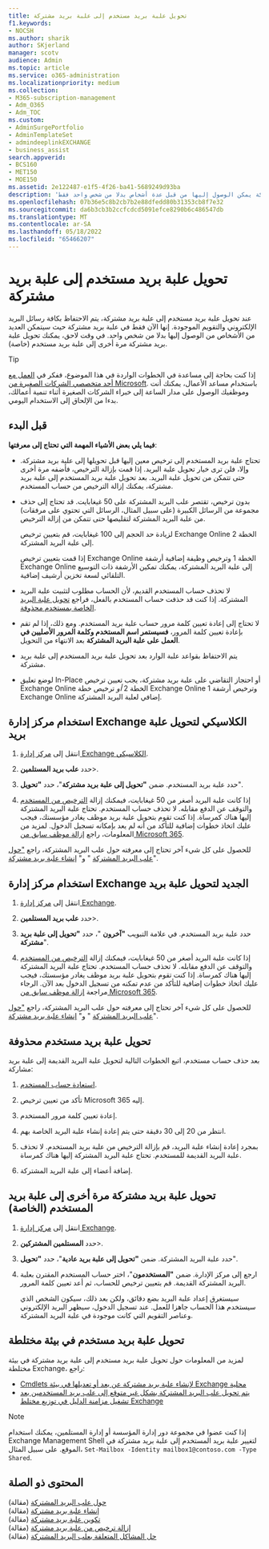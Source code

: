 ```yaml
---
title: تحويل علبة بريد مستخدم إلى علبة بريد مشتركة
f1.keywords:
- NOCSH
ms.author: sharik
author: SKjerland
manager: scotv
audience: Admin
ms.topic: article
ms.service: o365-administration
ms.localizationpriority: medium
ms.collection:
- M365-subscription-management
- Adm_O365
- Adm_TOC
ms.custom:
- AdminSurgePortfolio
- AdminTemplateSet
- admindeeplinkEXCHANGE
- business_assist
search.appverid:
- BCS160
- MET150
- MOE150
ms.assetid: 2e122487-e1f5-4f26-ba41-5689249d93ba
description: 'تعرف على كيفية تحويل علبة بريد خاصة إلى علبة بريد مشتركة يمكن الوصول إليها من قبل عدة أشخاص بدلا من شخص واحد فقط. '
ms.openlocfilehash: 07b36e5c8b2cb7b2e88dfedd80b31353cb8f7e32
ms.sourcegitcommit: da6b3cb3b2ccfcdcd5091efce8290b6c486547db
ms.translationtype: MT
ms.contentlocale: ar-SA
ms.lasthandoff: 05/18/2022
ms.locfileid: "65466207"
---
```

# <a name="convert-a-user-mailbox-to-a-shared-mailbox"></a>تحويل علبة بريد مستخدم إلى علبة بريد مشتركة

عند تحويل علبة بريد مستخدم إلى علبة بريد مشتركة، يتم الاحتفاظ بكافة رسائل البريد الإلكتروني والتقويم الموجودة. إنها الآن فقط في علبة بريد مشتركة حيث سيتمكن العديد من الأشخاص من الوصول إليها بدلا من شخص واحد. في وقت لاحق، يمكنك تحويل علبة بريد مشتركة مرة أخرى إلى علبة بريد مستخدم (خاصة).

> [!TIP]
> إذا كنت بحاجة إلى مساعدة في الخطوات الواردة في هذا الموضوع، ففكر في [العمل مع أحد متخصصي الشركات الصغيرة من Microsoft](https://go.microsoft.com/fwlink/?linkid=2186871). باستخدام مساعد الأعمال، يمكنك أنت وموظفيك الوصول على مدار الساعة إلى خبراء الشركات الصغيرة أثناء تنمية أعمالك، بدءا من الإلحاق إلى الاستخدام اليومي.

## <a name="before-you-begin"></a>قبل البدء

**فيما يلي بعض الأشياء المهمة التي تحتاج إلى معرفتها**:

- تحتاج علبة بريد المستخدم إلى ترخيص معين إليها قبل تحويلها إلى علبة بريد مشتركة. وإلا، فلن ترى خيار تحويل علبة البريد. إذا قمت بإزالة الترخيص، فأضفه مرة أخرى حتى تتمكن من تحويل علبة البريد. بعد تحويل علبة بريد المستخدم إلى علبة بريد مشتركة، يمكنك إزالة الترخيص من حساب المستخدم.

- بدون ترخيص، تقتصر علب البريد المشتركة على 50 غيغابايت. قد تحتاج إلى حذف مجموعة من الرسائل الكبيرة (على سبيل المثال، الرسائل التي تحتوي على مرفقات) من علبة البريد المشتركة لتقليصها حتى تتمكن من إزالة الترخيص.

  لزيادة حد الحجم إلى 100 غيغابايت، قم بتعيين ترخيص Exchange Online الخطة 2 إلى علبة البريد المشتركة.

  إذا قمت بتعيين ترخيص Exchange Online الخطة 1 وترخيص وظيفة إضافية أرشفة Exchange Online إلى علبة البريد المشتركة، يمكنك تمكين الأرشفة ذات التوسيع التلقائي لسعة تخزين أرشيف إضافية.

- لا تحذف حساب المستخدم القديم، لأن الحساب مطلوب لتثبيت علبة البريد المشتركة. إذا كنت قد حذفت حساب المستخدم بالفعل، فراجع [تحويل علبة البريد الخاصة بمستخدم محذوفة](#convert-the-mailbox-of-a-deleted-user).

- لا تحتاج إلى إعادة تعيين كلمة مرور حساب علبة بريد المستخدم. ومع ذلك، إذا لم تقم بإعادة تعيين كلمة المرور، **فسيستمر اسم المستخدم وكلمة المرور الأصليين في العمل على علبة البريد المشتركة** بعد الانتهاء من التحويل.

- يتم الاحتفاظ بقواعد علبة الوارد بعد تحويل علبة بريد المستخدم إلى علبة بريد مشتركة.

- لوضع تعليق In-Place أو احتجاز التقاضي على علبة بريد مشتركة، يجب تعيين ترخيص Exchange Online الخطة 2 *أو* ترخيص خطة Exchange Online 1 وترخيص أرشفة Exchange Online إضافي لعلبة البريد المشتركة.

## <a name="use-the-classic-exchange-admin-center-to-convert-a-mailbox"></a>استخدام مركز إدارة Exchange الكلاسيكي لتحويل علبة بريد

1. انتقل إلى <a href="https://go.microsoft.com/fwlink/p/?linkid=2059104" target="_blank">مركز إدارة Exchange الكلاسيكي</a>.

2. حدد **علب بريد المستلمين**\>.

3. حدد علبة بريد المستخدم. ضمن **"تحويل إلى علبة بريد مشتركة**"، حدد **"تحويل**".

4. إذا كانت علبة البريد أصغر من 50 غيغابايت، فيمكنك إزالة [الترخيص من المستخدم](../manage/remove-licenses-from-users.md) والتوقف عن الدفع مقابله. لا تحذف حساب المستخدم. تحتاج علبة البريد المشتركة إليها هناك كمرساة. إذا كنت تقوم بتحويل علبة بريد موظف يغادر مؤسستك، فيجب عليك اتخاذ خطوات إضافية للتأكد من أنه لم يعد بإمكانه تسجيل الدخول. لمزيد من المعلومات، راجع [إزالة موظف سابق من Microsoft 365](../add-users/remove-former-employee.md).

للحصول على كل شيء آخر تحتاج إلى معرفته حول علب البريد المشتركة، راجع ["حول علب البريد المشتركة](about-shared-mailboxes.md) " و" [إنشاء علبة بريد مشتركة](create-a-shared-mailbox.md)".

## <a name="use-the-new-exchange-admin-center-to-convert-a-mailbox"></a>استخدام مركز إدارة Exchange الجديد لتحويل علبة بريد

1. انتقل إلى <a href="https://admin.exchange.microsoft.com/#/homepage" target="_blank"> مركز إدارة Exchange</a>.

2. حدد **علب بريد المستلمين**\>.

3. حدد علبة بريد المستخدم. في علامة التبويب **"آخرون** "، حدد **"تحويل إلى علبة بريد مشتركة**".

4. إذا كانت علبة البريد أصغر من 50 غيغابايت، فيمكنك إزالة [الترخيص من المستخدم](../manage/remove-licenses-from-users.md) والتوقف عن الدفع مقابله. لا تحذف حساب المستخدم. تحتاج علبة البريد المشتركة إليها هناك كمرساة. إذا كنت تقوم بتحويل علبة بريد موظف يغادر مؤسستك، فيجب عليك اتخاذ خطوات إضافية للتأكد من عدم تمكنه من تسجيل الدخول بعد الآن. الرجاء مراجعة [إزالة موظف سابق من Microsoft 365](../add-users/remove-former-employee.md).

للحصول على كل شيء آخر تحتاج إلى معرفته حول علب البريد المشتركة، راجع ["حول علب البريد المشتركة](about-shared-mailboxes.md) " و" [إنشاء علبة بريد مشتركة](create-a-shared-mailbox.md)".

## <a name="convert-the-mailbox-of-a-deleted-user"></a>تحويل علبة بريد مستخدم محذوفة

بعد حذف حساب مستخدم، اتبع الخطوات التالية لتحويل علبة البريد القديمة إلى علبة بريد مشاركة:

1. [استعادة حساب المستخدم](../add-users/restore-user.md).

2. تأكد من تعيين ترخيص Microsoft 365 إليه.

3. إعادة تعيين كلمة مرور المستخدم.

4. انتظر من 20 إلى 30 دقيقة حتى يتم إعادة إنشاء علبة البريد الخاصة بهم.

5. بمجرد إعادة إنشاء علبة البريد، قم بإزالة الترخيص من علبة بريد المستخدم. لا تحذف علبة البريد القديمة للمستخدم. تحتاج علبة البريد المشتركة إليها هناك كمرساة.

6. إضافة أعضاء إلى علبة البريد المشتركة.

## <a name="convert-a-shared-mailbox-back-to-a-users-private-mailbox"></a>تحويل علبة بريد مشتركة مرة أخرى إلى علبة بريد المستخدم (الخاصة)

1. انتقل إلى <a href="https://go.microsoft.com/fwlink/p/?linkid=2059104" target="_blank">مركز إدارة Exchange</a>.

2. حدد **المستلمين المشتركين**\>.

3. حدد علبة البريد المشتركة. ضمن **"تحويل إلى علبة بريد عادية**"، حدد **"تحويل**".

4. ارجع إلى مركز الإدارة. ضمن **"المستخدمون**"، اختر حساب المستخدم المقترن بعلبة البريد المشتركة القديمة. قم بتعيين ترخيص للحساب، ثم أعد تعيين كلمة المرور.

   سيستغرق إعداد علبة البريد بضع دقائق، ولكن بعد ذلك، سيكون الشخص الذي سيستخدم هذا الحساب جاهزا للعمل. عند تسجيل الدخول، سيظهر البريد الإلكتروني وعناصر التقويم التي كانت موجودة في علبة البريد المشتركة.

## <a name="convert-a-users-mailbox-in-a-hybrid-environment"></a>تحويل علبة بريد مستخدم في بيئة مختلطة

لمزيد من المعلومات حول تحويل علبة بريد مستخدم إلى علبة بريد مشتركة في بيئة مختلطة Exchange، راجع:

- [Cmdlets لإنشاء علبة بريد مشتركة عن بعد أو تعديلها في بيئة Exchange محلية](https://support.microsoft.com/office/cmdlets-to-create-or-modify-a-remote-shared-mailbox-in-an-on-premises-exchange-environment-9e83fb59-c001-729c-a4c0-b2964c154b49)
- [يتم تحويل علب البريد المشتركة بشكل غير متوقع إلى علب بريد المستخدمين بعد تشغيل مزامنة الدليل في توزيع مختلط Exchange](/exchange/troubleshoot/user-and-shared-mailboxes/shared-mailboxes-unexpectedly-converted-to-user-mailboxes)

> [!NOTE]
> إذا كنت عضوا في مجموعة دور إدارة المؤسسة أو إدارة المستلمين، يمكنك استخدام Exchange Management Shell لتغيير علبة بريد المستخدم إلى علبة بريد مشتركة في الموقع. على سبيل المثال، `Set-Mailbox -Identity mailbox1@contoso.com -Type Shared`.

## <a name="related-content"></a>المحتوى ذو الصلة

[حول علب البريد المشتركة](about-shared-mailboxes.md) (مقالة)\
[إنشاء علبة بريد مشتركة](create-a-shared-mailbox.md) (مقالة)\
[تكوين علبة بريد مشتركة](configure-a-shared-mailbox.md) (مقالة)\
[إزالة ترخيص من علبة بريد مشتركة](remove-license-from-shared-mailbox.md) (مقالة)\
[حل المشاكل المتعلقة بعلب البريد المشتركة](resolve-issues-with-shared-mailboxes.md) (مقالة)
